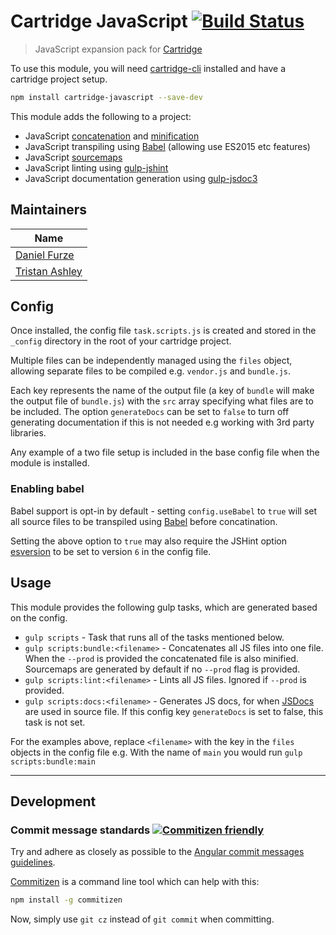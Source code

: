 # Cartridge JavaScript [![Build Status](https://travis-ci.org/cartridge/cartridge-javascript.svg?branch=master)](https://travis-ci.org/cartridge/cartridge-javascript)

> JavaScript expansion pack for [Cartridge](https://github.com/cartridge/cartridge)

To use this module, you will need [cartridge-cli](https://github.com/cartridge/cartridge-cli) installed and have a cartridge project setup.

```sh
npm install cartridge-javascript --save-dev
```

This module adds the following to a project:

* JavaScript [concatenation](https://github.com/contra/gulp-concat) and [minification](https://github.com/terinjokes/gulp-uglify)
* JavaScript transpiling using [Babel](https://babeljs.io/) (allowing use ES2015 etc features)
* JavaScript [sourcemaps](https://github.com/floridoo/gulp-sourcemaps)
* JavaScript linting using [gulp-jshint](https://github.com/spalger/gulp-jshint)
* JavaScript documentation generation using [gulp-jsdoc3](https://github.com/mlucool/gulp-jsdoc3)

## Maintainers

| Name          |                   
| ------------- |
| [Daniel Furze](https://github.com/furzeface)  
| [Tristan Ashley](https://github.com/tawashley)

## Config

Once installed, the config file `task.scripts.js` is created and stored in the `_config` directory in the root of your cartridge project.

Multiple files can be independently managed using the `files` object, allowing separate files to be compiled e.g. `vendor.js` and `bundle.js`.

Each key represents the name of the output file (a key of `bundle` will make the output file of `bundle.js`) with the `src` array specifying what files are to be included. The option `generateDocs` can be set to `false` to turn off generating documentation if this is not needed e.g working with 3rd party libraries.

Any example of a two file setup is included in the base config file when the module is installed.

### Enabling babel

Babel support is opt-in by default - setting `config.useBabel` to `true` will set all source files to be transpiled using [Babel](https://babeljs.io/ "Babel Homepage") before concatination.

Setting the above option to `true` may also require the JSHint option [esversion](http://jshint.com/docs/options/#esversion) to be set to version `6` in the config file.

## Usage

This module provides the following gulp tasks, which are generated based on the config.

* `gulp scripts` - Task that runs all of the tasks mentioned below.
* `gulp scripts:bundle:<filename>` - Concatenates all JS files into one file. When the `--prod` is provided the concatenated file is also minified. Sourcemaps are generated by default if no `--prod` flag is provided.
* `gulp scripts:lint:<filename>` - Lints all JS files. Ignored if `--prod` is provided.
* `gulp scripts:docs:<filename>` - Generates JS docs, for when [JSDocs](http://usejsdoc.org/) are used in source file. If this config key `generateDocs` is set to false, this task is not set.

For the examples above, replace `<filename>` with the key in the `files` objects in the config file e.g. With the name of `main` you would run `gulp scripts:bundle:main`

* * *

## Development
### Commit message standards [![Commitizen friendly](https://img.shields.io/badge/commitizen-friendly-brightgreen.svg)](http://commitizen.github.io/cz-cli/)
Try and adhere as closely as possible to the [Angular commit messages guidelines](https://github.com/angular/angular.js/blob/master/CONTRIBUTING.md#-git-commit-guidelines).

[Commitizen](https://github.com/commitizen/cz-cli) is a command line tool which can help with this:
```sh
npm install -g commitizen
```
Now, simply use `git cz` instead of `git commit` when committing.

